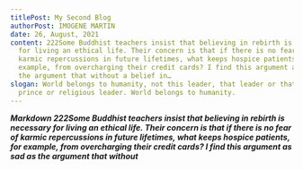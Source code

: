 ```yaml
---
titlePost: My Second Blog
authorPost: IMOGENE MARTIN
date: 26, August, 2021
content: 222Some Buddhist teachers insist that believing in rebirth is necessary
  for living an ethical life. Their concern is that if there is no fear of
  karmic repercussions in future lifetimes, what keeps hospice patients, for
  example, from overcharging their credit cards? I find this argument as sad as
  the argument that without a belief in…
slogan: World belongs to humanity, not this leader, that leader or that king or
  prince or religious leader. World belongs to humanity.
---
```

***Markdown 222Some Buddhist teachers insist that believing in rebirth is necessary for living an ethical life. Their concern is that if there is no fear of karmic repercussions in future lifetimes, what keeps hospice patients, for example, from overcharging their credit cards? I find this argument as sad as the argument that without***